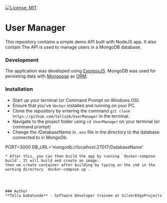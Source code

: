 [![License: MIT](https://img.shields.io/badge/License-MIT-yellow.svg)](https://opensource.org/licenses/MIT)

# User Manager

This repository contains a simple demo API built with NodeJS app. It also contain
The API is used to manage users in a MongoDB database.

### Development
The application was developed using [ExpressJS](http://expressjs.com/). MongoDB was used for persisting data with [Mongoose](https://mongoosejs.com/) as [ORM](https://en.wikipedia.org/wiki/Object-relational_mapping).

### Installation
* Start up your terminal (or Command Prompt on Windows OS).
* Ensure that you've `docker` installed and running on your PC.
* Clone the repository by entering the command `git clone https://github.com/tella26/UserManager` in the terminal.
* Navigate to the project folder using `cd UserManager` on your terminal (or command prompt)
* Change the /DatabaseName in `.env` file in the directory to the database connected to in MongoDb. 

PORT=3000
DB_URL='mongodb://localhost:27017/DatabaseName'
```
* After this, you can then build the app by running `docker-compose build`. It will build and create an image. 
then we create container after building by typing on the cmd in the working directory `docker-compose up`.




### Author
**Tella babatunde** - Software Developer trainee at SilverEdgeProjects

